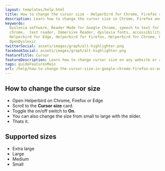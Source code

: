 ```yaml
---
layout: templates/help.html
title: How to change the cursor size - Helperbird for Chrome, Firefox and Edge
description: Learn how to change the cursor size in Chrome, Firefox and Edge.
keywords:
  Dyslexia software, Reader Mode for Google Chrome, speech to text for chrome, Text to speech for
  chrome,  text reader, Immersive Reader, dyslexia fonts, accessibility software, dyslexia software,
  Helperbird for Edge, Helperbird for Firefox, Helperbird for Chrome, Opendyslexic for Chrome,
  OpenDyslexic
twitterSocial: assets/images/graph/alt-highlighter.png
facebookSocial: assets/images/graph/alt-highlighter.png
featureTitle: Cursor
featureDescription: Learn how to change cursor size on any website or app.
tags: guideFeaturesMain
url: /help/how-to-change-the-cursor-size-in-google-chrome-firefox-or-edge/
---
```


## How to change the cursor size

- Open Helperbird on Chrome, Firefox or Edge
- Scroll to the **Cursor size** card.
- Toggle the on/off switch to **On**.
- You can also change the size from small to large with the slider.
- Thats it.

## Supported sizes

- Extra large
- Large
- Medium
- Small
